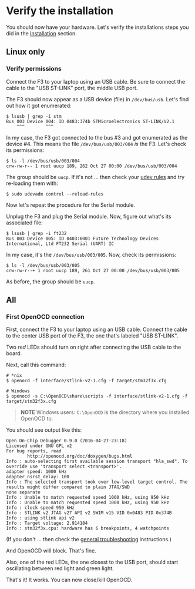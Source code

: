 # Verify the installation

You should now have your hardware. Let's verify the installations steps you did
in the [Installation] section.

[Installation]: 01-installation-instructions/README.html

## Linux only

### Verify permissions

Connect the F3 to your laptop using an USB cable. Be sure to connect the cable
to the "USB ST-LINK" port, the middle USB port.

The F3 should now appear as a USB device (file) in `/dev/bus/usb`. Let's find
out how it got enumerated:

```
$ lsusb | grep -i stm
Bus 003 Device 004: ID 0483:374b STMicroelectronics ST-LINK/V2.1
    ^^^        ^^^
```

In my case, the F3 got connected to the bus #3 and got enumerated as the device
#4. This means the file `/dev/bus/usb/003/004` *is* the F3. Let's check its
permissions:

```
$ ls -l /dev/bus/usb/003/004
crw-rw-r-- 1 root uucp 189, 262 Oct 27 00:00 /dev/bus/usb/003/004
```

The group should be `uucp`. If it's not ... then check your [udev rules] and try
re-loading them with:

[udev rules]: 01-installation-instructions/linux.html#udev%20rules

```
$ sudo udevadm control --reload-rules
```

Now let's repeat the procedure for the Serial module.

Unplug the F3 and plug the Serial module. Now, figure out what's its associated
file:

```
$ lsusb | grep -i ft232
Bus 003 Device 005: ID 0403:6001 Future Technology Devices International, Ltd FT232 Serial (UART) IC
```

In my case, it's the `/dev/bus/usb/003/005`. Now, check its permissions:

```
$ ls -l /dev/bus/usb/003/005
crw-rw-r--+ 1 root uucp 189, 261 Oct 27 00:00 /dev/bus/usb/003/005
```

As before, the group should be `uucp`.

## All

### First OpenOCD connection

First, connect the F3 to your laptop using an USB cable. Connect the cable to
the center USB port of the F3, the one that's labeled "USB ST-LINK".

Two *red* LEDs should turn on right after connecting the USB cable to the board.

Next, call this command:

```
# *nix
$ openocd -f interface/stlink-v2-1.cfg -f target/stm32f3x.cfg

# Windows
$ openocd -s C:\OpenOCD\share\scripts -f interface/stlink-v2-1.cfg -f target/stm32f3x.cfg
```

> **NOTE** Windows users: `C:\OpenOCD` is the directory where you installed
> OpenOCD to.

You should see output like this:

```
Open On-Chip Debugger 0.9.0 (2016-04-27-23:18)
Licensed under GNU GPL v2
For bug reports, read
        http://openocd.org/doc/doxygen/bugs.html
Info : auto-selecting first available session transport "hla_swd". To override use 'transport select <transport>'.
adapter speed: 1000 kHz
adapter_nsrst_delay: 100
Info : The selected transport took over low-level target control. The results might differ compared to plain JTAG/SWD
none separate
Info : Unable to match requested speed 1000 kHz, using 950 kHz
Info : Unable to match requested speed 1000 kHz, using 950 kHz
Info : clock speed 950 kHz
Info : STLINK v2 JTAG v27 API v2 SWIM v15 VID 0x0483 PID 0x374B
Info : using stlink api v2
Info : Target voltage: 2.914184
Info : stm32f3x.cpu: hardware has 6 breakpoints, 4 watchpoints
```

(If you don't ... then check the [general troubleshooting] instructions.)

[general troubleshooting]: appendix/1-general-troubleshooting/README.html

And OpenOCD will block. That's fine.

Also, one of the red LEDs, the one closest to the USB port, should start
oscillating between red light and green light.

That's it! It works. You can now close/kill OpenOCD.
